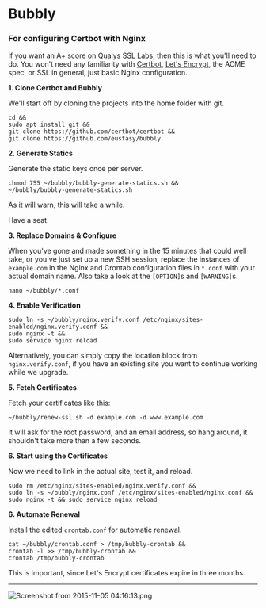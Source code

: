 # Bubbly

### For configuring Certbot with Nginx

If you want an A+ score on Qualys [SSL Labs](https://www.ssllabs.com/ssltest/index.html), then this is what you'll need to do. You won't need any familiarity with [Certbot](https://github.com/certbot/certbot), [Let's Encrypt](https://letsencrypt.org/), the ACME spec, or SSL in general, just basic Nginx configuration.

**1. Clone Certbot and Bubbly**

We'll start off by cloning the projects into the home folder with git.

```
cd &&
sudo apt install git &&
git clone https://github.com/certbot/certbot &&
git clone https://github.com/eustasy/bubbly
```

**2. Generate Statics**

Generate the static keys once per server.

```
chmod 755 ~/bubbly/bubbly-generate-statics.sh &&
~/bubbly/bubbly-generate-statics.sh
```

As it will warn, this will take a while.

Have a seat.

**3. Replace Domains & Configure**

When you've gone and made something in the 15 minutes that could well take, or you've just set up a new SSH session, replace the instances of `example.com` in the Nginx and Crontab configuration files in `*.conf` with your actual domain name. Also take a look at the `[OPTION]`s and `[WARNING]`s.

```
nano ~/bubbly/*.conf
```

**4. Enable Verification**

```
sudo ln -s ~/bubbly/nginx.verify.conf /etc/nginx/sites-enabled/nginx.verify.conf &&
sudo nginx -t &&
sudo service nginx reload
```

Alternatively, you can simply copy the location block from `nginx.verify.conf`, if you have an existing site you want to continue working while we upgrade.

**5. Fetch Certificates**

Fetch your certificates like this:

```
~/bubbly/renew-ssl.sh -d example.com -d www.example.com
```

It will ask for the root password, and an email address, so hang around, it shouldn't take more than a few seconds.

**6. Start using the Certificates**

Now we need to link in the actual site, test it, and reload.

```
sudo rm /etc/nginx/sites-enabled/nginx.verify.conf &&
sudo ln -s ~/bubbly/nginx.conf /etc/nginx/sites-enabled/nginx.conf &&
sudo nginx -t && sudo service nginx reload
```

**6. Automate Renewal**

Install the edited `crontab.conf` for automatic renewal.

```
cat ~/bubbly/crontab.conf > /tmp/bubbly-crontab &&
crontab -l >> /tmp/bubbly-crontab &&
crontab /tmp/bubbly-crontab
```

This is important, since Let's Encrypt certificates expire in three months.

---

![Screenshot from 2015-11-05 04:16:13.png](https://raw.githubusercontent.com/eustasy/certbot-with-nginx/master/Screenshot%20from%202015-11-05%2004%3A16%3A13.png "Screenshot from 2015-11-05 04:16:13.png")
